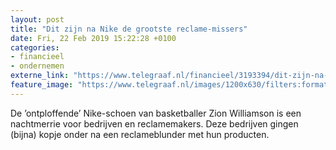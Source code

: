 ```yaml
---
layout: post
title: "Dit zijn na Nike de grootste reclame-missers"
date: Fri, 22 Feb 2019 15:22:28 +0100
categories: 
- financieel 
- ondernemen 
externe_link: "https://www.telegraaf.nl/financieel/3193394/dit-zijn-na-nike-de-grootste-reclame-missers"
feature_image: "https://www.telegraaf.nl/images/1200x630/filters:format(jpeg):quality(80)/cdn-kiosk-api.telegraaf.nl/c517c236-3848-11e9-aac9-cb6309c4fada.jpg"
---
```


<p class="intro">De ’ontploffende’ Nike-schoen van basketballer Zion Williamson is een nachtmerrie voor bedrijven en reclamemakers. Deze bedrijven gingen (bijna) kopje onder na een reclameblunder met hun producten.</p>

